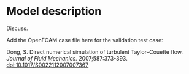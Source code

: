 # Model description

Discuss.

Add the OpenFOAM case file here for the validation test case:

Dong, S. Direct numerical simulation of turbulent Taylor–Couette flow. _Journal of Fluid Mechanics._ 2007;587:373-393. [doi:10.1017/S0022112007007367](https://doi.org/10.1017/S0022112007007367)
